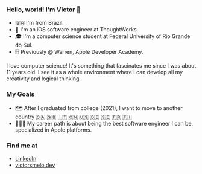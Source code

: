 ### Hello, world! I'm Victor 👋

* 🇧🇷 I'm from Brazil.
* 📱 I'm an iOS software engineer at ThoughtWorks.
* 🎓 I'm a computer science student at Federal University of Rio Grande do Sul.
* 🗄 Previously @ Warren, Apple Developer Academy.

I love computer science! It's something that fascinates me since I was about 11 years old. I see it as a whole environment where I can develop all my creativity and logical thinking.

### My Goals
* 🗺 After I graduated from college (2021), I want to move to another country 🇨🇦 🇬🇧 🇮🇹 🇨🇳 🇺🇸 🇩🇪 🇸🇪 🇫🇷 🇫🇮 
* 👨🏻‍💻 My career path is about being the best software engineer I can be, specialized in Apple platforms.


### Find me at
* [LinkedIn](https://www.linkedin.com/in/vsmelo/)
* [victorsmelo.dev](http://www.victorsmelo.dev)
<!--
**vctrsmelo/vctrsmelo** is a ✨ _special_ ✨ repository because its `README.md` (this file) appears on your GitHub profile.

Here are some ideas to get you started:

- 🔭 I’m currently working on ...
- 🌱 I’m currently learning ...
- 👯 I’m looking to collaborate on ...
- 🤔 I’m looking for help with ...
- 💬 Ask me about ...
- 📫 How to reach me: ...
- 😄 Pronouns: ...
- ⚡ Fun fact: ...
-->
